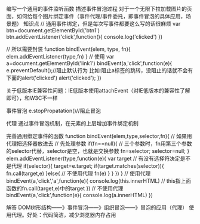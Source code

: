 编写一个通用的事件监听函数
描述事件冒泡过程
对于一个无限下拉加载图片的页面，如何给每个图片绑定事件（事件代理/事件委托，即事件冒泡的具体应用，场景题）
知识点
// 通用事件绑定，但是每次写事件都要这么写的话很麻烦
var btn=document.getElementById('btn1')
btn.addEventListener('click',function(){
	console.log('clicked')
})

// 所以需要封装
function bindEvent(elem, type, fn){
	elem.addEventListener(type,fn)
}
// 使用
var a=document.getElementById('link1')
bindEvent(a,'click',function(e){
	e.preventDefault();//阻止默认行为 比如:阻止a标签的跳转，没阻止的话就不会有下面的alert('clicked')
	alert('clicked');
})

关于低版本IE兼容性问题：IE低版本使用attachEvent（对IE低版本的兼容性了解即可），和W3C不一样

事件冒泡
e.stopPropatation()//阻止冒泡


代理
通过事件冒泡机制，在元素的上层增加事件绑定机制


完善通用绑定事件的函数
function bindEvent(elem,type,selector,fn){ // 如果用代理把选择器放进去
	// 先处理参数
	if(fn==null){
		// 三个参数时，fn用第三个参数的selector代替，selector是空，也就是交换参数
		fn=selector;
		selector=null;
	}
	elem.addEventListener(type,function(e){
		var target
		// 有没有选择符决定是不是代理
		if(selector){
			target=e.target;
			if(target.matches(selector)){
				fn.call(target,e)
			}else{
				// 不使用代理
				fn(e)
			}
		}
	})
}
// 使用代理
bindEvent(a,'click','a',function(e){
	console.log(this.innerHTML) // this指上面函数的fn.call(target,e)中的target
}) 
// 不使用代理
bindEvent(a,'click',function(e){
	console.log(a.innerHTML)
})

解答
DOM树形结构——》事件冒泡——》组织冒泡——》冒泡的应用（代理）
使用代理。好处：代码简洁，减少浏览器内存占用
